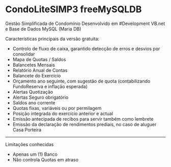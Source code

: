 # CondoLiteSIMP3 freeMySQLDB
Gestão Simplificada de Condomínio
Desenvolvido em #Development VB.net e Base de Dados MySQL (Maria DB)

Características principais da versão gratuita:
* Controlo de fluxo de caixa, garantido detecção de erros e desvios por consolidar
* Mapa de Quotas / Saldos
* Balancetes Mensais
* Relatório Anual de Contas
* Balancete do Exercício
* Orçamento ano seguinte, com sugestão de quota (contabilizando FundoReserva e inflação esperada)
* Alertas Quotização
* Alertas Seguro obrigatório
* Saldos ano corrente
* Quotas fixas, variáveis ou por permilagem
* Posição integrada do exercício anterior e actual
* Emissão antecipada de recibos para servir também como lembrete
* Emissão da declaração de rendimentos prediais, no caso de aluguer Casa Porteira
_____________________________________________________________________________
Limitações conhecidas
* Apenas um (1) Banco
* Não controla Quotas em atraso

